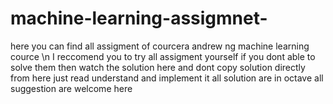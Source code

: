 # machine-learning-assigmnet-
here you can find all assigment of courcera andrew ng machine learning cource \n
I reccomend you to try all assigment yourself if you dont able to solve them then watch the solution here 
and dont copy solution directly from here just read understand and implement it 
all solution are in octave 
all suggestion are welcome here 
